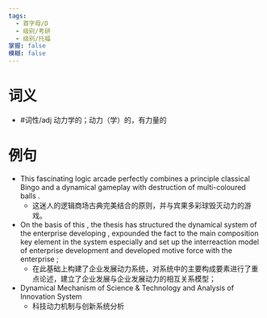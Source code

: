 ```yaml
---
tags:
  - 首字母/D
  - 级别/考研
  - 级别/托福
掌握: false
模糊: false
---
```

# 词义
- #词性/adj  动力学的；动力（学）的，有力量的
# 例句
- This fascinating logic arcade perfectly combines a principle classical Bingo and a dynamical gameplay with destruction of multi-coloured balls .
	- 这迷人的逻辑商场古典完美结合的原则，并与宾果多彩球毁灭动力的游戏。
- On the basis of this , the thesis has structured the dynamical system of the enterprise developing , expounded the fact to the main composition key element in the system especially and set up the interreaction model of enterprise development and developed motive force with the enterprise ;
	- 在此基础上构建了企业发展动力系统，对系统中的主要构成要素进行了重点论述，建立了企业发展与企业发展动力的相互关系模型；
- Dynamical Mechanism of Science & Technology and Analysis of Innovation System
	- 科技动力机制与创新系统分析
